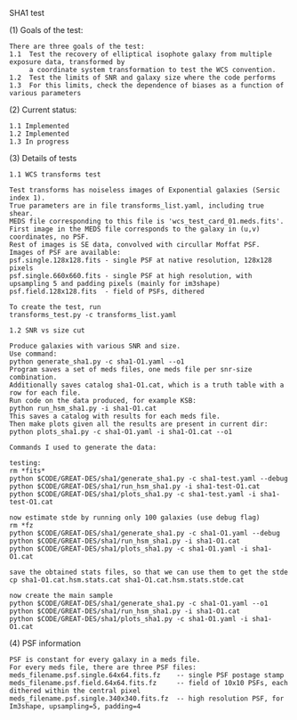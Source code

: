 SHA1 test 

(1) Goals of the test:

	There are three goals of the test:
	1.1	 Test the recovery of elliptical isophote galaxy from multiple exposure data, transformed by 
	   	 a coordinate system transformation to test the WCS convention.
	1.2	 Test the limits of SNR and galaxy size where the code performs 
	1.3	 For this limits, check the dependence of biases as a function of various parameters

(2) Current status:

	1.1 Implemented
	1.2 Implemented
	1.3 In progress

(3) Details of tests

	1.1 WCS transforms test

	Test transforms has noiseless images of Exponential galaxies (Sersic index 1).
	True parameters are in file transforms_list.yaml, including true shear.
	MEDS file corresponding to this file is 'wcs_test_card_01.meds.fits'.
	First image in the MEDS file corresponds to the galaxy in (u,v) coordinates, no PSF.
	Rest of images is SE data, convolved with circullar Moffat PSF.
	Images of PSF are available:
	psf.single.128x128.fits - single PSF at native resolution, 128x128 pixels
	psf.single.660x660.fits - single PSF at high resolution, with upsampling 5 and padding pixels (mainly for im3shape)
	psf.field.128x128.fits  - field of PSFs, dithered

	To create the test, run
	transforms_test.py -c transforms_list.yaml

	1.2 SNR vs size cut

	Produce galaxies with various SNR and size.
	Use command:
	python generate_sha1.py -c sha1-O1.yaml --o1
	Program saves a set of meds files, one meds file per snr-size combination.
	Additionally saves catalog sha1-O1.cat, which is a truth table with a row for each file.
	Run code on the data produced, for example KSB:
	python run_hsm_sha1.py -i sha1-O1.cat
	This saves a catalog with results for each meds file.
	Then make plots given all the results are present in current dir:
	python plots_sha1.py -c sha1-O1.yaml -i sha1-O1.cat --o1

	Commands I used to generate the data:

	testing:
	rm *fits*
	python $CODE/GREAT-DES/sha1/generate_sha1.py -c sha1-test.yaml --debug
	python $CODE/GREAT-DES/sha1/run_hsm_sha1.py -i sha1-test-O1.cat
	python $CODE/GREAT-DES/sha1/plots_sha1.py -c sha1-test.yaml -i sha1-test-O1.cat
	
	now estimate stde by running only 100 galaxies (use debug flag)
	rm *fz 
	python $CODE/GREAT-DES/sha1/generate_sha1.py -c sha1-O1.yaml --debug
	python $CODE/GREAT-DES/sha1/run_hsm_sha1.py -i sha1-O1.cat
	python $CODE/GREAT-DES/sha1/plots_sha1.py -c sha1-O1.yaml -i sha1-O1.cat
	
	save the obtained stats files, so that we can use them to get the stde
	cp sha1-O1.cat.hsm.stats.cat sha1-O1.cat.hsm.stats.stde.cat
	
	now create the main sample
	python $CODE/GREAT-DES/sha1/generate_sha1.py -c sha1-O1.yaml --o1
	python $CODE/GREAT-DES/sha1/run_hsm_sha1.py -i sha1-O1.cat
	python $CODE/GREAT-DES/sha1/plots_sha1.py -c sha1-O1.yaml -i sha1-O1.cat

(4) PSF information

	PSF is constant for every galaxy in a meds file.
	For every meds file, there are three PSF files: 
	meds_filename.psf.single.64x64.fits.fz    -- single PSF postage stamp
	meds_filename.psf.field.64x64.fits.fz     -- field of 10x10 PSFs, each dithered within the central pixel
	meds_filename.psf.single.340x340.fits.fz  -- high resolution PSF, for Im3shape, upsampling=5, padding=4
